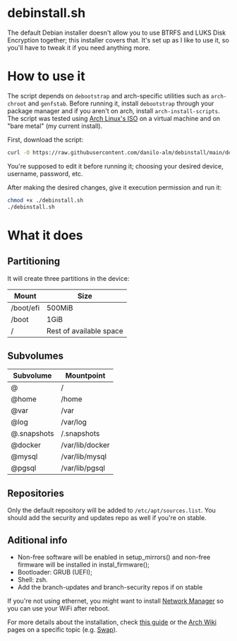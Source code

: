 # debinstall.sh

The default Debian installer doesn't allow you to use BTRFS and LUKS Disk Encryption together; this installer covers that. It's set up as I like to use it, so you'll have to tweak it if you need anything more.

# How to use it

The script depends on `debootstrap` and arch-specific utilities such as `arch-chroot` and `genfstab`. Before running it, install `debootstrap` through your package manager and if you aren't on arch, install `arch-install-scripts`. The script was tested using [Arch Linux's ISO](https://archlinux.org/download/) on a virtual machine and on "bare metal" (my current install).

First, download the script:
```sh
curl -O https://raw.githubusercontent.com/danilo-alm/debinstall/main/debinstall.sh
```

You're supposed to edit it before running it; choosing your desired device, username, password, etc.

After making the desired changes, give it execution permission and run it:
```sh
chmod +x ./debinstall.sh
./debinstall.sh
```

# What it does

## Partitioning

It will create three partitions in the device:

Mount     | Size
----------|------------
/boot/efi | 500MiB
/boot     | 1GiB
/         | Rest of available space

## Subvolumes

Subvolume   | Mountpoint
------------|-------------
@           | /
@home       | /home
@var        | /var
@log        | /var/log
@.snapshots | /.snapshots
@docker     | /var/lib/docker
@mysql      | /var/lib/mysql
@pgsql      | /var/lib/pgsql

## Repositories

Only the default repository will be added to `/etc/apt/sources.list`. You should add the security and updates repo as well if you're on stable.

## Aditional info

- Non-free software will be enabled in setup_mirrors() and non-free firmware will be installed in instal_firmware();
- Bootloader: GRUB (UEFI);
- Shell: zsh.
- Add the branch-updates and branch-security repos if on stable

If you're not using ethernet, you might want to install [Network Manager](https://wiki.archlinux.org/title/NetworkManager) so you can use your WiFi after reboot.

For more details about the installation, check [this guide](https://gist.github.com/meeas/b574e4bede396783b1898c90afa20a30) or the [Arch Wiki](https://wiki.archlinux.org/) pages on a specific topic (e.g. [Swap](https://wiki.archlinux.org/title/swap)).
